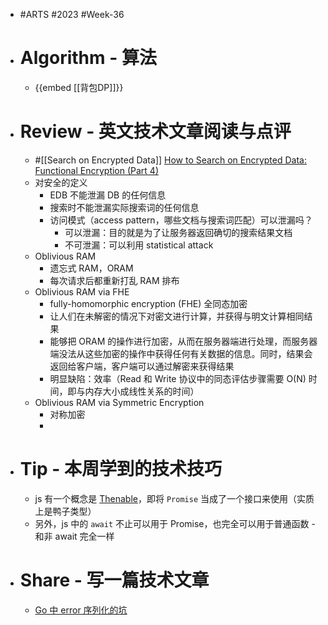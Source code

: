 - #ARTS #2023 #Week-36
- # Algorithm - 算法
	- {{embed [[背包DP]]}}
- # Review - 英文技术文章阅读与点评
	- #[[Search on Encrypted Data]] [How to Search on Encrypted Data: Functional Encryption (Part 4)](https://esl.cs.brown.edu/blog/how-to-search-on-encrypted-data-oblivious-rams-part-4/)
	- 对安全的定义
		- EDB 不能泄漏 DB 的任何信息
		- 搜索时不能泄漏实际搜索词的任何信息
		- 访问模式（access pattern，哪些文档与搜索词匹配）可以泄漏吗？
			- 可以泄漏：目的就是为了让服务器返回确切的搜索结果文档
			- 不可泄漏：可以利用 statistical attack
	- Oblivious RAM
		- 遗忘式 RAM，ORAM
		- 每次请求后都重新打乱 RAM 排布
	- Oblivious RAM via FHE
		- fully-homomorphic encryption (FHE) 全同态加密
		- 让人们在未解密的情况下对密文进行计算，并获得与明文计算相同结果
		- 能够把 ORAM 的操作进行加密，从而在服务器端进行处理，而服务器端没法从这些加密的操作中获得任何有关数据的信息。同时，结果会返回给客户端，客户端可以通过解密来获得结果
		- 明显缺陷：效率（Read 和 Write 协议中的同态评估步骤需要 O(N) 时间，即与内存大小成线性关系的时间）
	- Oblivious RAM via Symmetric Encryption
		- 对称加密
		-
- # Tip - 本周学到的技术技巧
	- js 有一个概念是 [Thenable](https://masteringjs.io/tutorials/fundamentals/thenable)，即将 `Promise` 当成了一个接口来使用（实质上是鸭子类型）
	- 另外，js 中的 `await` 不止可以用于 Promise，也完全可以用于普通函数 - 和非 await 完全一样
- # Share - 写一篇技术文章
	- [Go 中 error 序列化的坑](https://articles.singee.me/Go-zhong-error-xu-lie-hua-de-keng)